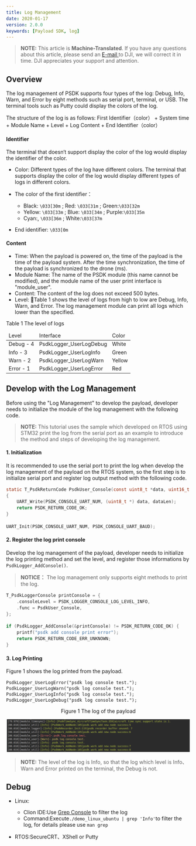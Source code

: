 ```yaml
---
title: Log Management
date: 2020-01-17
version: 2.0.0
keywords: [Payload SDK, log]
---
```

> **NOTE:** This article is **Machine-Translated**. If you have any questions about this article, please send an <a href="mailto:dev@dji.com">E-mail </a>to DJI, we will correct it in time. DJI appreciates your support and attention.

## Overview
The log management of PSDK supports four types of the log: Debug, Info, Warn, and Error by eight methods such as serial port, terminal, or USB. The terminal tools such as Putty could display the colors of the log.    

The structure of the log is as follows: First Identifier（color） + System time + Module Name + Level + Log Content + End Identifier（color）    

#### Identifier
The terminal that doesn‘t support display the color of the log would display the identifier of the color.
* Color: Different types of the log have different colors. The terminal that supports display the color of the log would display different types of logs in different colors.      

* The color of the first identifier：
  * Black: `\033[30m` ; Red: `\033[31m` ; Green:`\033[32m` 
  * Yellow: `\033[33m` ; Blue: `\033[34m` ; Purple:`\033[35m`
  * Cyan:, `\033[36m` ; White:`\033[37m`

* End identifier: `\033[0m`  

#### Content
* Time: When the payload is powered on, the time of the payload is the time of the payload system. After the time synchronization, the time of the payload is synchronized to the drone (ms).
* Module Name: The name of the PSDK module (this name cannot be modified), and the module name of the user print interface is "module_user".
* Content: The content of the log does not exceed 500 bytes.
* Level: Table 1 shows the level of logs from high to low are Debug, Info, Warn, and Error. The log management module can print all logs which lower than the specified.    

<div><div><p>Table 1 The level of logs</p></div><div>
	<table>
	<thead>
	<tr>
		<td>Level</td>
		<td>Interface</td>
		<td>Color</td>
	</tr>
	</thead>
	<tbody>
	<tr>
		<td>Debug - 4</td>
		<td>PsdkLogger_UserLogDebug</td>
		<td>White</td>
	</tr>
	<tr>
		<td>Info - 3</td>
		<td>PsdkLogger_UserLogInfo</td>
		<td>Green</td>
	</tr>
	<tr>
		<td>Warn - 2</td>
		<td>PsdkLogger_UserLogWarn</td>
		<td>Yellow</td>
	</tr>
	<tr>
		<td>Error - 1</td>
		<td>PsdkLogger_UserLogError</td>
		<td>Red</td>
	</tr>
	</tbody>
</table></div></div>


## Develop with the Log Management
Before using the "Log Management" to develop the payload, developer needs to initialize the module of the log management with the following code.

> **NOTE:** This tutorial uses the sample which developed on RTOS using STM32 print the log from the serial port as an example to introduce the method and steps of developing the log management.

#### 1. Initialization
It is recommended to use the serial port to print the log when develop the log management of the payload on the RTOS system, so the first step is to initialize serial port and register log output method with the following code.

```c
static T_PsdkReturnCode PsdkUser_Console(const uint8_t *data, uint16_t dataLen)
{
    UART_Write(PSDK_CONSOLE_UART_NUM, (uint8_t *) data, dataLen);
    return PSDK_RETURN_CODE_OK;
}

UART_Init(PSDK_CONSOLE_UART_NUM, PSDK_CONSOLE_UART_BAUD);
```

#### 2. Register the log print console
Develop the log management of the payload, developer needs to initialize the log printing method and set the level, and register those informations by `PsdkLogger_AddConsole()`.

>**NOTICE：** The log management only supports eight methods to print the log.

```c
T_PsdkLoggerConsole printConsole = {
    .consoleLevel = PSDK_LOGGER_CONSOLE_LOG_LEVEL_INFO,
    .func = PsdkUser_Console,
};

if (PsdkLogger_AddConsole(&printConsole) != PSDK_RETURN_CODE_OK) {
    printf("psdk add console print error");
    return PSDK_RETURN_CODE_ERR_UNKNOWN;
}
```

#### 3. Log Printing
 Figure 1 shows the log printed from the payload.


```
PsdkLogger_UserLogError("psdk log console test.");
PsdkLogger_UserLogWarn("psdk log console test.");
PsdkLogger_UserLogInfo("psdk log console test.");
PsdkLogger_UserLogDebug("psdk log console test.");
```

<div>
<div style="text-align: center"><p>Figure 1 The log of the payload</p>
</div>
<div style="text-align: center"><p><span>
      <img src="../images/log.png" width="500" alt/></span></p>
</div></div>

>**NOTE:** The level of the log is Info, so that the log which level is Info、Warn and Error printed on the terminal, the Debug is not.

## Debug
* Linux:
  * Clion IDE:Use [Grep Console](https://plugins.jetbrains.com/plugin/7125-grep-console/) to filter the log
  * Command:Execute`./demo_linux_ubuntu | grep 'Info'`to filter the log, for details please use `man grep`

* RTOS:SecureCRT、XShell or Putty 

